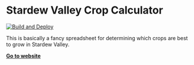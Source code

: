 # Stardew Valley Crop Calculator

[![Build and Deploy](https://github.com/HenrySwanson/stardew-valley/actions/workflows/vite-build.yml/badge.svg)](https://github.com/HenrySwanson/stardew-valley/actions/workflows/vite-build.yml)

This is basically a fancy spreadsheet for determining which crops are best to grow in Stardew Valley.

**[Go to website](https://henryswanson.github.io/stardew-valley/)**